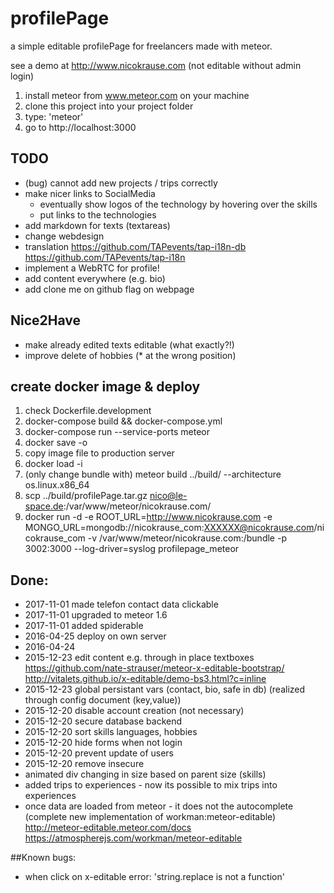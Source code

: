 # profilePage
a simple editable profilePage for freelancers made with meteor. 

see a demo at http://www.nicokrause.com (not editable without admin login)

1. install meteor from www.meteor.com on your machine
2. clone this project into your project folder
3. type: 'meteor'
4. go to http://localhost:3000


## TODO
- (bug) cannot add new projects / trips correctly
- make nicer links to SocialMedia 
	- eventually show logos of the technology by hovering over the skills
	- put links to the technologies
- add markdown for texts (textareas)
- change webdesign
- translation 
	https://github.com/TAPevents/tap-i18n-db
	https://github.com/TAPevents/tap-i18n
- implement a WebRTC for profile!
- add content everywhere (e.g. bio)
- add clone me on github flag on webpage


## Nice2Have
- make already edited texts editable (what exactly?!)
- improve delete of hobbies (* at the wrong position)

## create docker image & deploy
1. check Dockerfile.development
2. docker-compose build && docker-compose.yml
3. docker-compose run --service-ports meteor
4. docker save -o <save image to path> <image name>
5. copy image file to production server
6. docker load -i <path to image tar file>
7. (only change bundle with)  meteor build ../build/ --architecture os.linux.x86_64
8. scp ../build/profilePage.tar.gz nico@le-space.de:/var/www/meteor/nicokrause.com/
9. docker run -d -e ROOT_URL=http://www.nicokrause.com -e MONGO_URL=mongodb://nicokrause_com:XXXXXX@nicokrause.com/nicokrause_com -v /var/www/meteor/nicokrause.com:/bundle -p 3002:3000 --log-driver=syslog  profilepage_meteor

## Done:
- 2017-11-01 made telefon contact data clickable 
- 2017-11-01 upgraded to meteor 1.6
- 2017-11-01 added spiderable
- 2016-04-25 deploy on own server
- 2016-04-24  
- 2015-12-23 edit content e.g.  through in place textboxes
				https://github.com/nate-strauser/meteor-x-editable-bootstrap/
				http://vitalets.github.io/x-editable/demo-bs3.html?c=inline
- 2015-12-23 global persistant vars (contact, bio, safe in db) (realized through config document (key,value))
- 2015-12-20 disable account creation (not necessary)
- 2015-12-20 secure database backend
- 2015-12-20 sort skills languages, hobbies
- 2015-12-20 hide forms when not login
- 2015-12-20 prevent update of users
- 2015-12-20 remove insecure
- animated div changing in size based on parent size (skills)
- added trips to experiences - now its possible to mix trips into experiences 
- once data are loaded from meteor - it does not the autocomplete (complete new implementation of workman:meteor-editable)	
	http://meteor-editable.meteor.com/docs
	https://atmospherejs.com/workman/meteor-editable

##Known bugs:
- when click on x-editable error:  'string.replace is not a function'	






